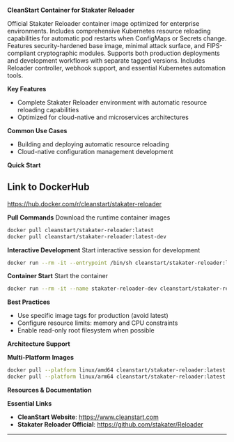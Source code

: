 **CleanStart Container for Stakater Reloader**

Official Stakater Reloader container image optimized for enterprise environments. Includes comprehensive Kubernetes resource reloading capabilities for automatic pod restarts when ConfigMaps or Secrets change. Features security-hardened base image, minimal attack surface, and FIPS-compliant cryptographic modules. Supports both production deployments and development workflows with separate tagged versions. Includes Reloader controller, webhook support, and essential Kubernetes automation tools.

**Key Features**
* Complete Stakater Reloader environment with automatic resource reloading capabilities
* Optimized for cloud-native and microservices architectures

**Common Use Cases**
* Building and deploying automatic resource reloading
* Cloud-native configuration management development

**Quick Start**

## Link to DockerHub 

https://hub.docker.com/r/cleanstart/stakater-reloader

**Pull Commands**
Download the runtime container images

```bash
docker pull cleanstart/stakater-reloader:latest
docker pull cleanstart/stakater-reloader:latest-dev
```

**Interactive Development**
Start interactive session for development

```bash
docker run --rm -it --entrypoint /bin/sh cleanstart/stakater-reloader:latest-dev
```

**Container Start**
Start the container
```bash
docker run --rm -it --name stakater-reloader-dev cleanstart/stakater-reloader:latest
```

**Best Practices**
* Use specific image tags for production (avoid latest)
* Configure resource limits: memory and CPU constraints
* Enable read-only root filesystem when possible

**Architecture Support**

**Multi-Platform Images**

```bash
docker pull --platform linux/amd64 cleanstart/stakater-reloader:latest
docker pull --platform linux/arm64 cleanstart/stakater-reloader:latest
```

**Resources & Documentation**

**Essential Links**
* **CleanStart Website**: https://www.cleanstart.com
* **Stakater Reloader Official**: https://github.com/stakater/Reloader

---
